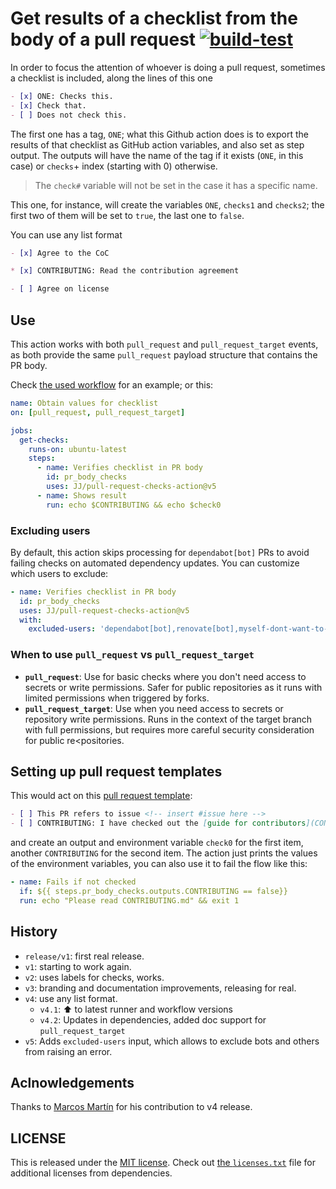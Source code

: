 # Get results of a checklist from the body of a pull request [![build-test](https://github.com/JJ/pull-request-checks-action/actions/workflows/test.yml/badge.svg)](https://github.com/JJ/pull-request-checks-action/actions/workflows/test.yml)

In order to focus the attention of whoever is doing a pull request, sometimes a
checklist is included, along the lines of this one

```markdown
- [x] ONE: Checks this.
- [x] Check that.
- [ ] Does not check this.
```

The first one has a tag, `ONE`; what this Github action does is to export the
results of that checklist as GitHub action variables, and also set as step
output. The outputs will have the name of the tag if it exists (`ONE`, in this
case) or `checks`+ index (starting with 0) otherwise.

> The `check#` variable will not be set in the case it has a specific name.

This one, for instance, will create the variables `ONE`, `checks1` and
`checks2`; the first two of them will be set to `true`, the last one to `false`.

You can use any list format

```markdown
- [x] Agree to the CoC

* [x] CONTRIBUTING: Read the contribution agreement

- [ ] Agree on license
```

## Use

This action works with both `pull_request` and `pull_request_target` events, as both provide the same `pull_request` payload structure that contains the PR body.

Check [the used workflow](.github/workflows/get-pr-checks.html) for
an example; or this:

```yaml
name: Obtain values for checklist
on: [pull_request, pull_request_target]

jobs:
  get-checks:
    runs-on: ubuntu-latest
    steps:
      - name: Verifies checklist in PR body
        id: pr_body_checks
        uses: JJ/pull-request-checks-action@v5
      - name: Shows result
        run: echo $CONTRIBUTING && echo $check0
```

### Excluding users

By default, this action skips processing for `dependabot[bot]` PRs to avoid failing checks on automated dependency updates. You can customize which users to exclude:

```yaml
- name: Verifies checklist in PR body
  id: pr_body_checks
  uses: JJ/pull-request-checks-action@v5
  with:
    excluded-users: 'dependabot[bot],renovate[bot],myself-dont-want-to-be-bothered-with-this'
```

### When to use `pull_request` vs `pull_request_target`

- **`pull_request`**: Use for basic checks where you don't need access to
  secrets or write permissions. Safer for public repositories as it runs with
  limited permissions when triggered by forks.
- **`pull_request_target`**: Use when you need access to secrets or repository
  write permissions. Runs in the context of the target branch with full
  permissions, but requires more careful security consideration for public
  re<positories.

## Setting up pull request templates

This would act on this [pull request
template](.github/PULL_REQUEST_TEMPLATE.md):

```markdown
- [ ] This PR refers to issue <!-- insert #issue here -->
- [ ] CONTRIBUTING: I have checked out the [guide for contributors](CONTRIBUTING.md).
```

and create an output and environment variable `check0` for the first item,
another `CONTRIBUTING` for the second item. The action just prints the values of
the environment variables, you can also use it to fail the flow like this:

```yaml
- name: Fails if not checked
  if: ${{ steps.pr_body_checks.outputs.CONTRIBUTING == false}}
  run: echo "Please read CONTRIBUTING.md" && exit 1
```

## History

- `release/v1`: first real release.
- `v1`: starting to work again.
- `v2`: uses labels for checks, works.
- `v3`: branding and documentation improvements, releasing for real.
- `v4`: use any list format.
  - `v4.1`: :arrow_up: to latest runner and workflow versions
  - `v4.2`: Updates in dependencies, added doc support for `pull_request_target`
- `v5`: Adds `excluded-users` input, which allows to exclude bots and others from raising an error.

## Aclnowledgements

Thanks to [Marcos Martín](https://github.com/marcosrmartin) for his contribution
to v4 release.

## LICENSE

This is released under the [MIT license](LICENSE). Check out [the
`licenses.txt`](dist/licenses.txt) file for additional licenses from dependencies.
